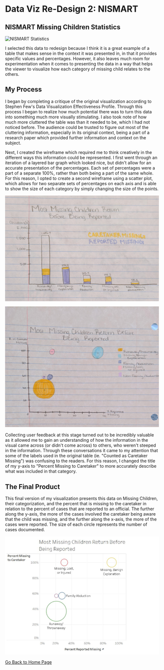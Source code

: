 # Data Viz Re-Design 2: NISMART

## NISMART Missing Children Statistics

![NISMART Statistics](MissingChildrenStatistics.jpg)

I selected this data to redesign because I think it is a great example of a table that makes sense in the context it was presented in, 
in that it provides specific values and percentages. However, it also leaves much room for experimentation when it comes to presenting 
the data in a way that helps the viewer to visualize how each category of missing child relates to the others.

## My Process
I began by completing a critique of the original visualization according to Stephen Few's Data Visualization Effectiveness Profile.
Through this process I began to realize how much potential there was to turn this data into something much more visually stimulating. I also took note of how much more cluttered the table was than it needed to be, which I had not noticed before. The audience could be trusted to figure out most of the cluttering information, especially in its original context, being a part of a research paper which provided further information and context on the subject. 

Next, I created the wireframe which required me to think creatively in the different ways this information could be represented. I first
went through an iteration of a layered bar graph which looked nice, but didn't allow for an accurate presentation of the percentages. Each set of percentages were a part of a separate 100%, rather than both being a part of the same whole. For this reason, I opted to create a second wireframe using a scatter plot, which allows for two separate sets of percentages on each axis and is able to show the size of each category by simply changing the size of the points. 

![Wireframe 1](Wireframe1.jpg)

![Wireframe 2](Wireframe2.jpg)

Collecting user feedback at this stage turned out to be incredibly valuable as it allowed me to gain an understanding of how the information in the visual came across (or didn't come across) to others, who weren't steeped in the information. Through these conversations it came to my attention that some of the labels used in the original table (ie. "Counted as Caretaker Missing") was confusing to the readers. For this reason, I changed the title of my y-axis to "Percent Missing to Caretaker" to more accurately describe what was included in that category.

## The Final Product
This final version of my visualization presents this data on Missing Children, their categorization, and the percent that is missing to the caretaker in relation to the percent of cases that are reported to an official. The further along the y-axis, the more of the cases involved the caretaker being aware that the child was missing, and the further along the x-axis, the more of the cases were reported. The size of each circle represents the number of cases documented.

![Final Redesign](redesign.JPG)


[Go Back to Home Page](/README.md)
